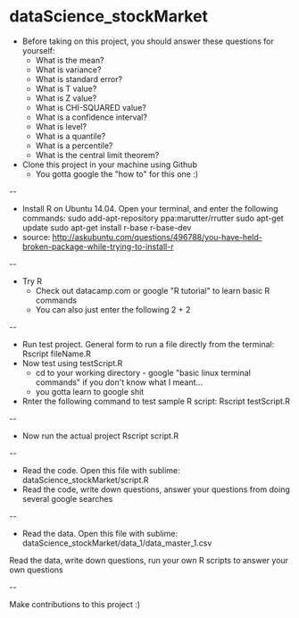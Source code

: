 # dataScience_stockMarket


 - Before taking on this project, you should answer these questions for yourself:
	- What is the mean?
	- What is variance?
	- What is standard error?
	- What is T value?
	- What is Z value?
	- What is CHI-SQUARED value?
	- What is a confidence interval?
	- What is level?
	- What is a quantile?
	- What is a percentile?
	- What is the central limit theorem?
 - Clone this project in your machine using Github
	- You gotta google the "how to" for this one :)

--

 - Install R on Ubuntu 14.04. Open your terminal, and enter the following commands:
		sudo add-apt-repository ppa:marutter/rrutter
		sudo apt-get update
		sudo apt-get install r-base r-base-dev
 - source: http://askubuntu.com/questions/496788/you-have-held-broken-package-while-trying-to-install-r

--

 - Try R
	 - Check out datacamp.com or google "R tutorial" to learn basic R commands
	 - You can also just enter the following
		2 + 2

--

 - Run test project. General form to run a file directly from the terminal:
		Rscript fileName.R
 - Now test using testScript.R
	- cd to your working directory - google "basic linux terminal commands" if you don't know what I meant... 
	- you gotta learn to google shit
 - Rnter the following command to test sample R script:
		Rscript testScript.R

--

 - Now run the actual project 
		Rscript script.R

--

 - Read the code. Open this file with sublime: 
		dataScience_stockMarket/script.R
 - Read the code, write down questions, answer your questions from doing several google searches

--

 - Read the data. Open this file with sublime: 
		dataScience_stockMarket/data_1/data_master_1.csv

Read the data, write down questions, run your own R scripts to answer your own questions
	
--

Make contributions to this project :)